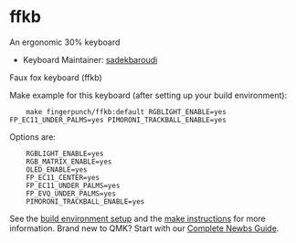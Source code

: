 # ffkb

An ergonomic 30% keyboard

* Keyboard Maintainer: [sadekbaroudi](https://github.com/sadekbaroudi)

Faux fox keyboard (ffkb)

Make example for this keyboard (after setting up your build environment):
```
    make fingerpunch/ffkb:default RGBLIGHT_ENABLE=yes FP_EC11_UNDER_PALMS=yes PIMORONI_TRACKBALL_ENABLE=yes
```

Options are:
```
    RGBLIGHT_ENABLE=yes
    RGB_MATRIX_ENABLE=yes
    OLED_ENABLE=yes
    FP_EC11_CENTER=yes
    FP_EC11_UNDER_PALMS=yes
    FP_EVQ_UNDER_PALMS=yes
    PIMORONI_TRACKBALL_ENABLE=yes
```

See the [build environment setup](https://docs.qmk.fm/#/getting_started_build_tools) and the [make instructions](https://docs.qmk.fm/#/getting_started_make_guide) for more information. Brand new to QMK? Start with our [Complete Newbs Guide](https://docs.qmk.fm/#/newbs).
